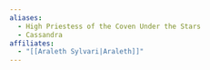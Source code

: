 ```yaml
---
aliases:
  - High Priestess of the Coven Under the Stars
  - Cassandra
affiliates:
  - "[[Araleth Sylvari|Araleth]]"
---
```

